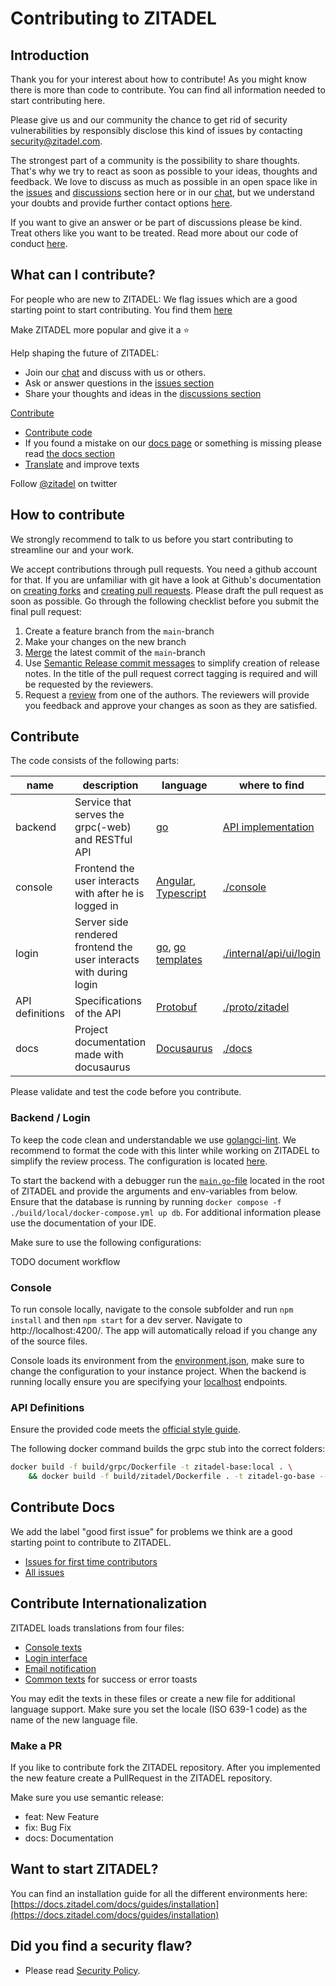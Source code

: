 # Contributing to ZITADEL

## Introduction

Thank you for your interest about how to contribute! As you might know there is more than code to contribute. You can find all information needed to start contributing here.

Please give us and our community the chance to get rid of security vulnerabilities by responsibly disclose this kind of issues by contacting [security@zitadel.com](mailto:security@zitadel.com).

The strongest part of a community is the possibility to share thoughts. That's why we try to react as soon as possible to your ideas, thoughts and feedback. We love to discuss as much as possible in an open space like in the [issues](https://github.com/zitadel/zitadel/issues) and [discussions](https://github.com/zitadel/zitadel/discussions) section here or in our [chat](https://zitadel.com/chat), but we understand your doubts and provide further contact options [here](https://zitadel.com/contact).

If you want to give an answer or be part of discussions please be kind. Treat others like you want to be treated. Read more about our code of conduct [here](CODE_OF_CONDUCT.md).

## What can I contribute?

For people who are new to ZITADEL: We flag issues which are a good starting point to start contributing. You find them [here](https://github.com/zitadel/zitadel/issues?q=is%3Aissue+is%3Aopen+label%3A%22good+first+issue%22)

Make ZITADEL more popular and give it a ⭐

Help shaping the future of ZITADEL:

- Join our [chat](https://zitadel.com/chat) and discuss with us or others.
- Ask or answer questions in the [issues section](https://github.com/zitadel/zitadel/issues)
- Share your thoughts and ideas in the [discussions section](https://github.com/zitadel/zitadel/discussions)

[Contribute](#how-to-contribute)

- [Contribute code](#contribute)
- If you found a mistake on our [docs page](https://docs.zitadel.com) or something is missing please read [the docs section](#contribute-docs)
- [Translate](#contribute-internationalization) and improve texts

Follow [@zitadel](https://twitter.com/zitadel) on twitter

## How to contribute

We strongly recommend to talk to us before you start contributing to streamline our and your work.

We accept contributions through pull requests. You need a github account for that. If you are unfamiliar with git have a look at Github's documentation on [creating forks](https://help.github.com/articles/fork-a-repo) and [creating pull requests](https://docs.github.com/en/pull-requests/collaborating-with-pull-requests/proposing-changes-to-your-work-with-pull-requests/creating-a-pull-request-from-a-fork). Please draft the pull request as soon as possible. Go through the following checklist before you submit the final pull request:

1. Create a feature branch from the `main`-branch
1. Make your changes on the new branch
1. [Merge](https://git-scm.com/book/en/v2/Git-Branching-Basic-Branching-and-Merging) the latest commit of the `main`-branch
1. Use [Semantic Release commit messages](https://github.com/angular/angular.js/blob/master/DEVELOPERS.md#type) to simplify creation of release notes. In the title of the pull request correct tagging is required and will be requested by the reviewers.
1. Request a [review](https://docs.github.com/en/pull-requests/collaborating-with-pull-requests/proposing-changes-to-your-work-with-pull-requests/requesting-a-pull-request-review) from one of the authors. The reviewers will provide you feedback and approve your changes as soon as they are satisfied.

## Contribute

The code consists of the following parts:

| name            | description                                                        | language                                                                    | where to find                                      |
| --------------- | ------------------------------------------------------------------ | --------------------------------------------------------------------------- | -------------------------------------------------- |
| backend         | Service that serves the grpc(-web) and RESTful API                 | [go](https://go.dev)                                                        | [API implementation](./internal/api/grpc)          |
| console         | Frontend the user interacts with after he is logged in             | [Angular](https://angular.io), [Typescript](https://www.typescriptlang.org) | [./console](./console)                             |
| login           | Server side rendered frontend the user interacts with during login | [go](https://go.dev), [go templates](https://pkg.go.dev/html/template)      | [./internal/api/ui/login](./internal/api/ui/login) |
| API definitions | Specifications of the API                                          | [Protobuf](https://developers.google.com/protocol-buffers)                  | [./proto/zitadel](./proto/zitadel)                 |
| docs            | Project documentation made with docusaurus                         | [Docusaurus](https://docusaurus.io/)                                        | [./docs](./docs)                                   |

Please validate and test the code before you contribute.

### Backend / Login

To keep the code clean and understandable we use [golangci-lint](https://golangci-lint.run). We recommend to format the code with this linter while working on ZITADEL to simplify the review process. The configuration is located [here](./.golangci.yaml).

To start the backend with a debugger run the [`main.go`-file](./main.go) located in the root of ZITADEL and provide the arguments and env-variables from below. Ensure that the database is running by running `docker compose -f ./build/local/docker-compose.yml up db`. For additional information please use the documentation of your IDE.

Make sure to use the following configurations:

TODO document workflow

### Console

To run console locally, navigate to the console subfolder and run `npm install` and then `npm start` for a dev server. Navigate to http://localhost:4200/. The app will automatically reload if you change any of the source files.

Console loads its environment from the [environment.json](https://github.com/zitadel/zitadel/blob/v2-alpha/console/src/assets/environment.json), make sure to change the configuration to your instance project.
When the backend is running locally ensure you are specifying your [localhost](http://localhost:8080/ui/console/assets/environment.json) endpoints.

### API Definitions

Ensure the provided code meets the [official style guide](https://developers.google.com/protocol-buffers/docs/style).

The following docker command builds the grpc stub into the correct folders:

```bash
docker build -f build/grpc/Dockerfile -t zitadel-base:local . \
    && docker build -f build/zitadel/Dockerfile . -t zitadel-go-base --target go-copy -o .
```

## Contribute Docs

<!-- TODO: ask maxpe for infos -->

We add the label "good first issue" for problems we think are a good starting point to contribute to ZITADEL.

- [Issues for first time contributors](https://github.com/zitadel/zitadel/issues?q=is%3Aissue+is%3Aopen+label%3A%22good+first+issue%22)
- [All issues](https://github.com/zitadel/zitadel/issues)

## Contribute Internationalization

ZITADEL loads translations from four files:

- [Console texts](./console/src/assets/i18n)
- [Login interface](./internal/ui/login/static/i18n)
- [Email notification](./internal/notification/static/i18n)
- [Common texts](./internal/static/i18n) for success or error toasts

You may edit the texts in these files or create a new file for additional language support. Make sure you set the locale (ISO 639-1 code) as the name of the new language file.

### Make a PR

If you like to contribute fork the ZITADEL repository. After you implemented the new feature create a PullRequest in the ZITADEL repository.

Make sure you use semantic release:

- feat: New Feature
- fix: Bug Fix
- docs: Documentation

## Want to start ZITADEL?

You can find an installation guide for all the different environments here:
[https://docs.zitadel.com/docs/guides/installation](https://docs.zitadel.com/docs/guides/installation)

## **Did you find a security flaw?**

- Please read [Security Policy](./SECURITY.md).

